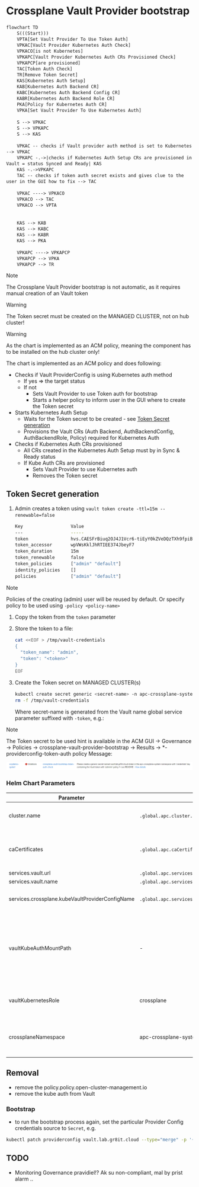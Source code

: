 # Crossplane Vault Provider bootstrap

```mermaid
flowchart TD
    S(((Start)))
    VPTA[Set Vault Provider To Use Token Auth]
    VPKAC[Vault Provider Kubernetes Auth Check]
    VPKACO[is not Kubernetes]
    VPKAPC[Vault Provider Kubernetes Auth CRs Provisioned Check]
    VPKAPCP[are provisioned]
    TAC[Token Auth Check]
    TR[Remove Token Secret]
    KAS[Kubernetes Auth Setup]
    KAB[Kubernetes Auth Backend CR]
    KABC[Kubernetes Auth Backend Config CR]
    KABR[Kubernetes Auth Backend Role CR]
    PKA[Policy for Kubernetes Auth CR]
    VPKA[Set Vault Provider To Use Kubernetes Auth]
    
    S --> VPKAC
    S --> VPKAPC
    S --> KAS

    VPKAC -- checks if Vault provider auth method is set to Kubernetes --> VPKAC
    VPKAPC -.->|checks if Kubernetes Auth Setup CRs are provisioned in Vault = status Synced and Ready| KAS
    KAS -.->VPKAPC
    TAC -- checks if token auth secret exists and gives clue to the user in the GUI how to fix --> TAC

    VPKAC ----> VPKACO
    VPKACO --> TAC
    VPKACO --> VPTA


    KAS --> KAB
    KAS --> KABC
    KAS --> KABR
    KAS --> PKA
    
    VPKAPC ----> VPKAPCP
    VPKAPCP --> VPKA
    VPKAPCP --> TR
```

> [!NOTE]  
> The Crossplane Vault Provider bootstrap is not automatic, as it requires manual creation of an Vault token

> [!WARNING]  
> The Token secret must be created on the MANAGED CLUSTER, not on hub cluster!

> [!WARNING]  
> As the chart is implemented as an ACM policy, meaning the component has to be installed on the hub cluster only!

The chart is implemented as an ACM policy and does following:

- Checks if Vault ProviderConfig is using Kubernetes auth method
  - If yes => the target status
  - If not
    - Sets Vault Provider to use Token auth for bootstrap
    - Starts a helper policy to inform user in the GUI where to create the Token secret
- Starts Kubernetes Auth Setup
  - Waits for the Token secret to be created - see [Token Secret generation](#token-secret-generation)
  - Provisions the Vault CRs (Auth Backend, AuthBackendConfig, AuthBackendRole, Policy) required for Kubernetes Auth
- Checks if Kubernetes Auth CRs provisioned
  - All CRs created in the Kubernetes Auth Setup must by in Sync & Ready status
  - If Kube Auth CRs are provisioned
    - Sets Vault Provider to use Kubernetes auth
    - Removes the Token secret

## Token Secret generation

1) Admin creates a token using `vault token create -ttl=15m --renewable=false`

   ```bash
   Key                  Value
   ---                  -----
   token                hvs.CAESFrBiuq2OJ4J1Vcr6-tiEyY0kZVeDQzTXh9fpiBVt1BBmnxEFWGh4KHGh2cy42R2IGmpsTXBOZ0xJYkZuQ25kemg
   token_accessor       wpVWsKklJhRTIEE374JbeyF7
   token_duration       15m
   token_renewable      false
   token_policies       ["admin" "default"]
   identity_policies    []
   policies             ["admin" "default"]
   ```

> [!NOTE]  
> Policies of the creating (admin) user will be reused by default. Or specify policy to be used using `-policy <policy-name>`

1) Copy the token from the `token` parameter

1) Store the token to a file:

   ```bash
   cat <<EOF > /tmp/vault-credentials
   {
     "token_name": "admin",
     "token": "<token>"
   }
   EOF
   ```

1) Create the Token secret on MANAGED CLUSTER(s)

   ```bash
   kubectl create secret generic <secret-name> -n apc-crossplane-system --from-file=credentials=/tmp/vault-credentials
   rm -f /tmp/vault-credentials
   ```

   Where secret-name is generated from the Vault name global service parameter suffixed with `-token`, e.g.:

> [!NOTE]  
> The Token secret to be used hint is available in the ACM GUI -> Governance -> Policies -> crossplane-vault-provider-bootstrap -> Results -> *-providerconfig-token-auth policy Message:
>
> ![Token Auth Check hint](images/token-secret-policy.png)

### Helm Chart Parameters

|Parameter|Default|Description|
|---|---|---|
|cluster.name|`.global.apc.cluster.name`|Cluster name to be used instead of local-cluster|
|caCertificates|`.global.apc.caCertificates`|PEM encoded CA cert to trust when Vault makes contact to the Kube API|
|services.vault.url|`.global.apc.services.vault.url`|Vault URL|
|services.vault.name|`.global.apc.services.vault.name`|Vault Name|
|services.crossplane.kubeVaultProviderConfigName|`.global.apc.services.crossplane.kubeVaultProviderConfigName`|Name of the Vault provider config to create|
|vaultKubeAuthMountPath|-|For testing only as it only support 1 cluster only !!! normally filled in by hub ACM templating => Kube auth mount path in Vault|
|vaultKubernetesRole|crossplane|Kubernetes role in Vault for Crossplane to use|
|crossplaneNamespace|apc-crossplane-system|Namespace where Crossplane is installed, and configurations are created|

## Removal

- remove the policy.policy.open-cluster-management.io
- remove the kube auth from Vault

### Bootstrap

- to run the bootstrap process again, set the particular Provider Config credentials source to `Secret`, e.g.

```bash
kubectl patch providerconfig vault.lab.gr8it.cloud --type="merge" -p '{"spec": {"credentials":{"source": "Secret"}}}'
```

## TODO

- Monitoring Governance pravidiel!? Ak su non-compliant, mal by prist alarm ..
